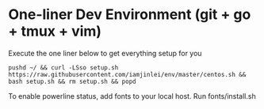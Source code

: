 # One-liner Dev Environment (git + go + tmux + vim)

Execute the one liner below to get everything setup for you

```
pushd ~/ && curl -LSso setup.sh https://raw.githubusercontent.com/iamjinlei/env/master/centos.sh && bash setup.sh && rm setup.sh && popd
```

To enable powerline status, add fonts to your local host. Run fonts/install.sh
